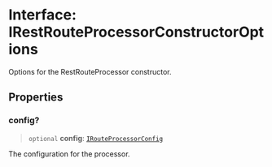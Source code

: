 # Interface: IRestRouteProcessorConstructorOptions

Options for the RestRouteProcessor constructor.

## Properties

### config?

> `optional` **config**: [`IRouteProcessorConfig`](IRouteProcessorConfig.md)

The configuration for the processor.
